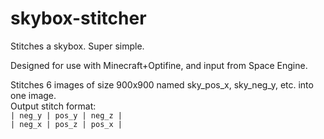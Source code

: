 # skybox-stitcher
Stitches a skybox. Super simple.

Designed for use with Minecraft+Optifine, and input from Space Engine.

Stitches 6 images of size 900x900 named sky_pos_x, sky_neg_y, etc. into one image.<br>
Output stitch format:<br>
`| neg_y | pos_y | neg_z |`<br>
`| neg_x | pos_z | pos_x |`
